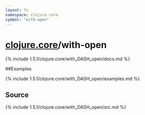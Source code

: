 ```yaml
---
layout: fn
namespace: clojure.core
symbol: "with-open"
---
```


# [clojure.core](../)/with-open

{% include 1.5.1/clojure.core/with_DASH_open/docs.md %}

##Examples

{% include 1.5.1/clojure.core/with_DASH_open/examples.md %}
## Source
{% include 1.5.1/clojure.core/with_DASH_open/src.md %}


